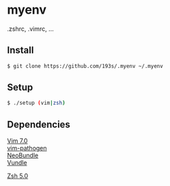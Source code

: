 myenv
=====

.zshrc, .vimrc, ...


## Install

```sh
$ git clone https://github.com/193s/.myenv ~/.myenv
```
<!---
$ git submodule init
$ git submodule update
```-->

## Setup
```sh
$ ./setup (vim|zsh)
```

## Dependencies
[Vim 7.0](http://www.vim.org/)  
[vim-pathogen](https://github.com/tpope/vim-pathogen)  
[NeoBundle](https://github.com/Shougo/neobundle.vim)  
[Vundle](https://github.com/gmarik/Vundle.vim)  
  
[Zsh 5.0](http://www.zsh.org/)  


